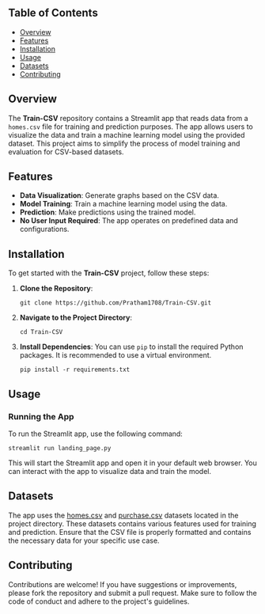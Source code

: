 
<html>
    <head><title>Train CSV and Visualize data </title></head>
    <h2>Table of Contents</h2>
    <ul>
        <li><a href="#overview">Overview</a></li>
        <li><a href="#features">Features</a></li>
        <li><a href="#installation">Installation</a></li>
        <li><a href="#usage">Usage</a></li>
        <li><a href="#datasets">Datasets</a></li>
        <li><a href="#contributing">Contributing</a></li>
    </ul>

<h2 id="overview">Overview</h2>
    <p>The <strong>Train-CSV</strong> repository contains a Streamlit app that reads data from a <code>homes.csv</code> file for training and prediction purposes. The app allows users to visualize the data and train a machine learning model using the provided dataset. This project aims to simplify the process of model training and evaluation for CSV-based datasets.</p>

 <h2 id="features">Features</h2>
    <ul>
        <li><strong>Data Visualization</strong>: Generate graphs based on the CSV data.</li>
        <li><strong>Model Training</strong>: Train a machine learning model using the data.</li>
        <li><strong>Prediction</strong>: Make predictions using the trained model.</li>
        <li><strong>No User Input Required</strong>: The app operates on predefined data and configurations.</li>
    </ul>
    <h2 id="installation">Installation</h2>
    <p>To get started with the <strong>Train-CSV</strong> project, follow these steps:</p>
    <ol>
        <li><strong>Clone the Repository</strong>:
            <pre><code>git clone https://github.com/Pratham1708/Train-CSV.git</code></pre>
        </li>
        <li><strong>Navigate to the Project Directory</strong>:
            <pre><code>cd Train-CSV</code></pre>
        </li>
        <li><strong>Install Dependencies</strong>: You can use <code>pip</code> to install the required Python packages. It is recommended to use a virtual environment.
            <pre><code>pip install -r requirements.txt</code></pre>
        </li>
    </ol>

 <h2 id="usage">Usage</h2>
    <h3>Running the App</h3>
    <p>To run the Streamlit app, use the following command:</p>
    <pre><code>streamlit run landing_page.py</code></pre>
    <p>This will start the Streamlit app and open it in your default web browser. You can interact with the app to visualize data and train the model.</p>
   <h2 id="datasets">Datasets</h2>
    <p>The app uses the <a href="https://github.com/Pratham1708/Train-CSV-/blob/main/homes.csv">homes.csv</a> and <a href="https://github.com/Pratham1708/Train-CSV-/blob/main/result.csv">purchase.csv</a> datasets located in the project directory. These datasets contains various features used for training and prediction. Ensure that the CSV file is properly formatted and contains the necessary data for your specific use case.</p>

 <h2 id="contributing">Contributing</h2>
    <p>Contributions are welcome! If you have suggestions or improvements, please fork the repository and submit a pull request. Make sure to follow the code of conduct and adhere to the project's guidelines.</p>
</body>
